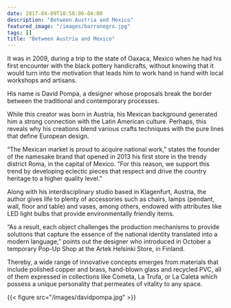 ```yaml
---
date: 2017-04-09T10:58:08-04:00
description: "Between Austria and Mexico"
featured_image: "/images/barronegro.jpg"
tags: []
title: "Between Austria and Mexico"
---
```


It was in 2009, during a trip to the state of Oaxaca, Mexico when he had his
first encounter with the black pottery handicrafts, without knowing that it
would turn into the motivation that leads him to work hand in hand with local
workshops and artisans.

His name is David Pompa, a designer whose proposals break the border between
the traditional and contemporary processes.

While this creator was born in Austria, his Mexican background generated him
a strong connection with the Latin American culture. Perhaps, this reveals why
his creations blend various crafts techniques with the pure lines that define
European design.

“The Mexican market is proud to acquire national work,” states the founder of
the namesake brand that opened in 2013 his first store in the trendy district
Roma, in the capital of Mexico. “For this reason, we support this trend by
developing eclectic pieces that respect and drive the country heritage to a
higher quality level.”

Along with his interdisciplinary studio based in Klagenfurt, Austria, the
author gives life to plenty of accessories such as chairs, lamps (pendant,
wall, floor and table) and vases, among others, endowed with attributes like
LED light bulbs that provide environmentally friendly items.

“As a result, each object challenges the production mechanisms to provide
solutions that capture the essence of the national identity translated into a
modern language,” points out the designer who introduced in October a temporary
Pop-Up Shop at the Artek Helsinki Store, in Finland.

Thereby, a wide range of innovative concepts emerges from materials that
include polished copper and brass, hand-blown glass and recycled PVC, all of
them expressed in collections like Cometa, La Trufa, or La Caleta which possess
a unique personality that permeates of vitality to any space.

{{< figure src="/images/davidpompa.jpg" >}}
